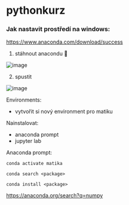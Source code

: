 # pythonkurz

### Jak nastavit prostředí na windows:

https://www.anaconda.com/download/success

1. stáhnout anacondu :snake:

![image](https://github.com/user-attachments/assets/aa4c361f-500e-4f4f-b4fe-9eb9546af2ea)

2. spustit

![image](https://github.com/user-attachments/assets/405e5d9b-5279-4831-b4e7-94d0a18ef981)


Environments:
- vytvořit si nový environment pro matiku

Nainstalovat:
- anaconda prompt
- jupyter lab

Anaconda prompt:
```
conda activate matika
```
```
conda search <package>
```
```
conda install <package>
```

https://anaconda.org/search?q=numpy

  

